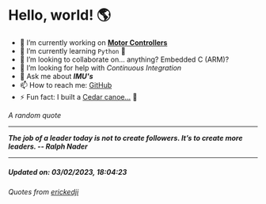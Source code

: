 # Hello, world! 🌎


- 🔧 I’m currently working on [**Motor Controllers**](https://github.com/kyleRhess/MicroMotor)
- 🌱 I’m currently learning `Python` **🐍**
- 👯 I’m looking to collaborate on... anything? Embedded C (ARM)?
- 🤔 I’m looking for help with *Continuous Integration*
- 💬 Ask me about ***IMU's***
- 📫 How to reach me: [GitHub](https://github.com/kyleRhess)
- ⚡ Fun fact: I built a [Cedar canoe...](https://kylerhess.github.io/canoe.html) 🛶

_A random quote_
___
***The job of a leader today is not to create followers. It’s to create
more leaders.
-- Ralph Nader***
___
##### Updated on: 03/02/2023, 18:04:23
###### Quotes from [erickedji](https://gist.github.com/erickedji/68802)